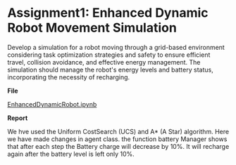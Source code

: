 # Assignment1: Enhanced Dynamic Robot Movement Simulation
Develop a simulation for a robot moving through a grid-based environment considering task optimization strategies and safety to ensure efficient travel, collision avoidance, and effective energy management. The simulation should manage the robot's energy levels and battery status, incorporating the necessity of recharging.

**File**

[EnhancedDynamicRobot.ipynb](EnhancedDynamicRobot.ipynb)

**Report**

We hve used the Uniform CostSearch (UCS) and A* (A Star) algorithm.
Here we have made changes in agent  class.
the function battery Manager shows that after each step the Battery charge will decrease by 10%. It will recharge again after the battery level is left only 10%.

